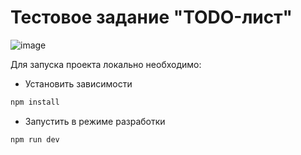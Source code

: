 # Тестовое задание "TODO-лист"

![image](https://github.com/agricultural-machinery-rental/client/assets/114286265/61dc7756-e860-49fd-8129-39c67136f060)

Для запуска проекта локально необходимо:

- Установить зависимости

```sh
npm install
```

- Запустить в режиме разработки

```sh
npm run dev
```
